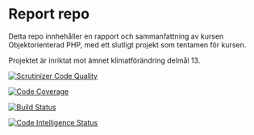 # Report repo
Detta repo innhehåller en rapport och sammanfattning av kursen Objektorienterad PHP, med ett slutligt projekt som tentamen för kursen.

Projektet är inriktat mot ämnet klimatförändring delmål 13.

[![Scrutinizer Code Quality](https://scrutinizer-ci.com/g/annabeerg/mvc_report/badges/quality-score.png?b=main)](https://scrutinizer-ci.com/g/annabeerg/mvc_report/?branch=main)

[![Code Coverage](https://scrutinizer-ci.com/g/annabeerg/mvc_report/badges/coverage.png?b=main)](https://scrutinizer-ci.com/g/annabeerg/mvc_report/?branch=main)

[![Build Status](https://scrutinizer-ci.com/g/annabeerg/mvc_report/badges/build.png?b=main)](https://scrutinizer-ci.com/g/annabeerg/mvc_report/build-status/main)

[![Code Intelligence Status](https://scrutinizer-ci.com/g/annabeerg/mvc_report/badges/code-intelligence.svg?b=main)](https://scrutinizer-ci.com/code-intelligence)